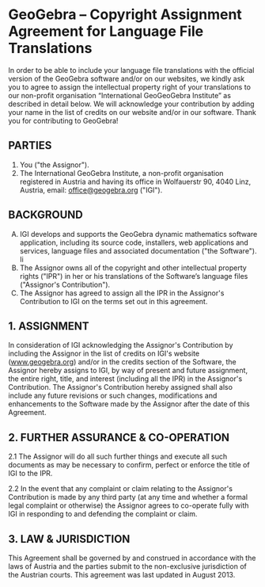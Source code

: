 # GeoGebra – Copyright Assignment Agreement for Language File Translations

In order to be able to include your language file translations with the official version of the GeoGebra
software and/or on our websites, we kindly ask you to agree to assign the intellectual property right
of your translations to our non-profit organisation “International GeoGeoGebra Institute” as
described in detail below. We will acknowledge your contribution by adding your name in the list of
credits on our website and/or in our software. Thank you for contributing to GeoGebra!

## PARTIES
1) You ("the Assignor").
2) The International GeoGebra Institute, a non-profit organisation registered in Austria and
having its office in Wolfauerstr 90, 4040 Linz, Austria, email: office@geogebra.org ("IGI").

## BACKGROUND
<ol type="A">
<li> IGI develops and supports the GeoGebra dynamic mathematics software application,
including its source code, installers, web applications and services, language files and
associated documentation ("the Software").</li>li

<li>The Assignor owns all of the copyright and other intellectual property rights ("IPR") in her or
his translations of the Software’s language files ("Assignor's Contribution").</li>

<li>The Assignor has agreed to assign all the IPR in the Assignor's Contribution to IGI on the
terms set out in this agreement.</li>
</ol>

## 1. ASSIGNMENT
   In consideration of IGI acknowledging the Assignor's Contribution by including the Assignor in the list
   of credits on IGI's website (www.geogebra.org) and/or in the credits section of the Software, the
   Assignor hereby assigns to IGI, by way of present and future assignment, the entire right, title, and
   interest (including all the IPR) in the Assignor's Contribution. The Assignor's Contribution hereby
   assigned shall also include any future revisions or such changes, modifications and enhancements to
   the Software made by the Assignor after the date of this Agreement.

## 2. FURTHER ASSURANCE & CO-OPERATION
   2.1 The Assignor will do all such further things and execute all such documents as may be
   necessary to confirm, perfect or enforce the title of IGI to the IPR.

   2.2 In the event that any complaint or claim relating to the Assignor's Contribution is made by
   any third party (at any time and whether a formal legal complaint or otherwise) the Assignor
   agrees to co-operate fully with IGI in responding to and defending the complaint or claim.

## 3. LAW & JURISDICTION
   This Agreement shall be governed by and construed in accordance with the laws of Austria and the
   parties submit to the non-exclusive jurisdiction of the Austrian courts.
   This agreement was last updated in August 2013.